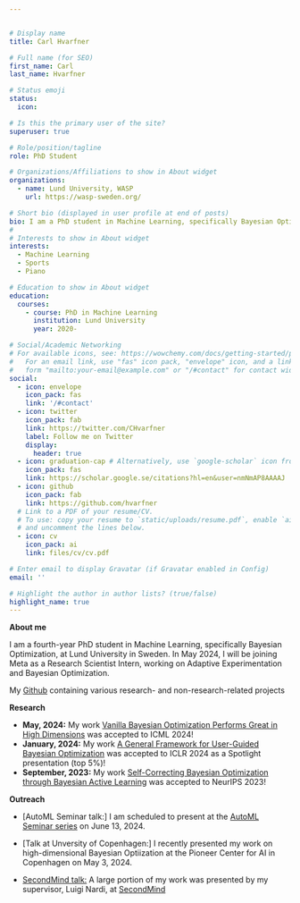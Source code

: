 ```yaml
---


# Display name
title: Carl Hvarfner

# Full name (for SEO)
first_name: Carl
last_name: Hvarfner

# Status emoji
status:
  icon:

# Is this the primary user of the site?
superuser: true

# Role/position/tagline
role: PhD Student

# Organizations/Affiliations to show in About widget
organizations:
  - name: Lund University, WASP
    url: https://wasp-sweden.org/

# Short bio (displayed in user profile at end of posts)
bio: I am a PhD student in Machine Learning, specifically Bayesian Optimization, at Lund University in Sweden.
#
# Interests to show in About widget
interests:
  - Machine Learning
  - Sports
  - Piano

# Education to show in About widget
education:
  courses:
    - course: PhD in Machine Learning
      institution: Lund University
      year: 2020-

# Social/Academic Networking
# For available icons, see: https://wowchemy.com/docs/getting-started/page-builder/#icons
#   For an email link, use "fas" icon pack, "envelope" icon, and a link in the
#   form "mailto:your-email@example.com" or "/#contact" for contact widget.
social:
  - icon: envelope
    icon_pack: fas
    link: '/#contact'
  - icon: twitter
    icon_pack: fab
    link: https://twitter.com/CHvarfner
    label: Follow me on Twitter
    display:
      header: true
  - icon: graduation-cap # Alternatively, use `google-scholar` icon from `ai` icon pack
    icon_pack: fas
    link: https://scholar.google.se/citations?hl=en&user=nmNmAP8AAAAJ
  - icon: github
    icon_pack: fab
    link: https://github.com/hvarfner
  # Link to a PDF of your resume/CV.
  # To use: copy your resume to `static/uploads/resume.pdf`, enable `ai` icons in `params.yaml`,
  # and uncomment the lines below.
  - icon: cv
    icon_pack: ai
    link: files/cv/cv.pdf

# Enter email to display Gravatar (if Gravatar enabled in Config)
email: ''

# Highlight the author in author lists? (true/false)
highlight_name: true
---
```


**About me**

I am a fourth-year PhD student in Machine Learning, specifically Bayesian Optimization, at Lund University in Sweden. In May 2024, I will be joining Meta as a Research Scientist Intern, working on Adaptive Experimentation and Bayesian Optimization.
 
My [Github](https://github.com/hvarfner/) containing various research- and non-research-related projects


**Research**


* **May, 2024:** My work [Vanilla Bayesian Optimization Performs Great in High Dimensions](https://arxiv.org/abs/2402.02229) was accepted to ICML 2024!
* **January, 2024:** My work [A General Framework for User-Guided Bayesian Optimization](https://arxiv.org/abs/2311.14645) was accepted to ICLR 2024 as a Spotlight presentation (top 5%)!
* **September, 2023:** My work [Self-Correcting Bayesian Optimization through Bayesian Active Learning](https://arxiv.org/abs/2304.11005) was accepted to NeurIPS 2023!


**Outreach**


* [AutoML Seminar talk:] I am scheduled to present at the [AutoML Seminar series](https://automl-seminars.github.io/) on June 13, 2024.

* [Talk at Unversity of Copenhagen:] I recently presented my work on high-dimensional Bayesian Optiization at the Pioneer Center for AI in Copenhagen on May 3, 2024.

* [SecondMind talk:](https://www.youtube.com/watch?v=-huaWITLyE8&t=16s) A large portion of my work was presented by my supervisor, Luigi Nardi, at [SecondMind](https://www.secondmind.ai)


